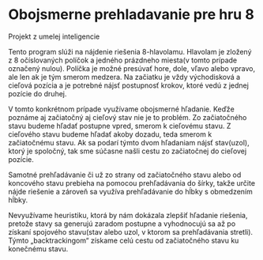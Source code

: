 # Obojsmerne prehladavanie pre hru 8
Projekt z umelej inteligencie 

Tento program slúži na nájdenie riešenia 8-hlavolamu. Hlavolam je zložený z 8 očíslovaných 
políčok a jedného prázdneho miesta(v tomto prípade označený nulou). Políčka je možné presúvať 
hore, dole, vľavo alebo vpravo, ale len ak je tým smerom medzera. Na začiatku je vždy východisková 
a cieľová pozícia a je potrebné nájsť postupnosť krokov, ktoré vedú z jednej pozície do druhej. 
 
V tomto konkrétnom prípade využívame obojsmerné hľadanie. Keďže poznáme aj začiatočný 
aj cieľový stav nie je to problém. Zo začiatočného stavu budeme hľadať postupne vpred, smerom 
k cieľovému stavu. Z cieľového stavu budeme hľadať akoby dozadu, teda smerom k začiatočnému 
stavu. Ak sa podarí týmto dvom hľadaniam nájsť stav(uzol), ktorý je spoločný, tak sme súčasne našli 
cestu zo začiatočnej do cieľovej pozície. 

Samotné prehľadávanie či už zo strany od začiatočného stavu alebo od koncového stavu 
prebieha na pomocou prehľadávania do šírky, takže určite nájde riešenie a zároveň sa využíva 
prehľadávanie do hĺbky s obmedzením hĺbky. 

Nevyužívame heuristiku, ktorá by nám dokázala zlepšiť hľadanie riešenia, pretože stavy sa 
generujú zaradom postupne a vyhodnocujú sa až po získaní spojového stavu(stav alebo uzol, 
v ktorom sa prehľadávania stretli). Týmto „backtrackingom“ získame celú cestu od začiatočného 
stavu ku konečnému stavu. 
